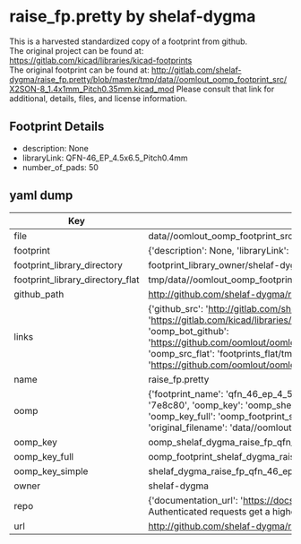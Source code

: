 # raise_fp.pretty by shelaf-dygma  
This is a harvested standardized copy of a footprint from github.  
The original project can be found at:  
https://gitlab.com/kicad/libraries/kicad-footprints  
The original footprint can be found at:
http://gitlab.com/shelaf-dygma/raise_fp.pretty/blob/master/tmp/data//oomlout_oomp_footprint_src/X2SON-8_1.4x1mm_Pitch0.35mm.kicad_mod
Please consult that link for additional, details, files, and license information.  
## Footprint Details
* description: None  
* libraryLink: QFN-46_EP_4.5x6.5_Pitch0.4mm  
* number_of_pads: 50  
## yaml dump  
| Key | Value |  
| --- | --- |  
| file | data//oomlout_oomp_footprint_src/raise_fp.pretty/QFN-46_EP_4.5x6.5_Pitch0.4mm.kicad_mod |  
| footprint | {'description': None, 'libraryLink': 'QFN-46_EP_4.5x6.5_Pitch0.4mm', 'number_of_pads': 50} |  
| footprint_library_directory | footprint_library_owner/shelaf-dygma_raise_fp.pretty |  
| footprint_library_directory_flat | tmp/data//oomlout_oomp_footprint_src/footprints_flat/shelaf_dygma_raise_fp_qfn_46_ep_4_5x6_5_pitch0_4mm/working |  
| github_path | http://github.com/shelaf-dygma/raise_fp.pretty/blob/master/tmp/data//oomlout_oomp_footprint_src/QFN-46_EP_4.5x6.5_Pitch0.4mm.kicad_mod |  
| links | {'github_src': 'http://gitlab.com/shelaf-dygma/raise_fp.pretty/blob/master/tmp/data//oomlout_oomp_footprint_src/X2SON-8_1.4x1mm_Pitch0.35mm.kicad_mod', 'github_src_repo': 'https://gitlab.com/kicad/libraries/kicad-footprints', 'oomp_bot': 'tmp/data//oomlout_oomp_footprint_src/footprints/shelaf_dygma_raise_fp_qfn_46_ep_4_5x6_5_pitch0_4mm/working', 'oomp_bot_github': 'https://github.com/oomlout/oomlout_oomp_footprint_bot/tree/main/tmp/data//oomlout_oomp_footprint_src/footprints/shelaf_dygma_raise_fp_qfn_46_ep_4_5x6_5_pitch0_4mm/working', 'oomp_src_flat': 'footprints_flat/tmp/data//oomlout_oomp_footprint_src/footprints_flat/shelaf_dygma_raise_fp_qfn_46_ep_4_5x6_5_pitch0_4mm/working', 'oomp_src_flat_github': 'https://github.com/oomlout/oomlout_oomp_footprint_src/tree/main/tmp/data//oomlout_oomp_footprint_src/footprints_flat/shelaf_dygma_raise_fp_qfn_46_ep_4_5x6_5_pitch0_4mm/working'} |  
| name | raise_fp.pretty |  
| oomp | {'footprint_name': 'qfn_46_ep_4_5x6_5_pitch0_4mm', 'library_name': 'raise_fp', 'md5': '7e8c808d2a65a35debf4c4f5967af4ad', 'md5_10': '7e8c808d2a', 'md5_5': '7e8c8', 'md5_6': '7e8c80', 'oomp_key': 'oomp_shelaf_dygma_raise_fp_qfn_46_ep_4_5x6_5_pitch0_4mm', 'oomp_key_extra': 'oomp_footprint_shelaf_dygma_raise_fp_qfn_46_ep_4_5x6_5_pitch0_4mm', 'oomp_key_full': 'oomp_footprint_shelaf_dygma_raise_fp_qfn_46_ep_4_5x6_5_pitch0_4mm_7e8c80', 'oomp_key_simple': 'shelaf_dygma_raise_fp_qfn_46_ep_4_5x6_5_pitch0_4mm', 'original_filename': 'data//oomlout_oomp_footprint_src/raise_fp.pretty/QFN-46_EP_4.5x6.5_Pitch0.4mm.kicad_mod', 'owner_name': 'shelaf_dygma'} |  
| oomp_key | oomp_shelaf_dygma_raise_fp_qfn_46_ep_4_5x6_5_pitch0_4mm |  
| oomp_key_full | oomp_footprint_shelaf_dygma_raise_fp_qfn_46_ep_4_5x6_5_pitch0_4mm |  
| oomp_key_simple | shelaf_dygma_raise_fp_qfn_46_ep_4_5x6_5_pitch0_4mm |  
| owner | shelaf-dygma |  
| repo | {'documentation_url': 'https://docs.github.com/rest/overview/resources-in-the-rest-api#rate-limiting', 'message': "API rate limit exceeded for 84.66.142.224. (But here's the good news: Authenticated requests get a higher rate limit. Check out the documentation for more details.)"} |  
| url | http://github.com/shelaf-dygma/raise_fp.pretty |  

